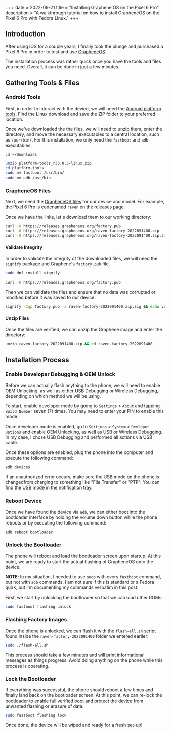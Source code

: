 +++
date = 2022-09-21
title = "Installing Graphene OS on the Pixel 6 Pro"
description = "A walkthrough tutorial on how to install GrapheneOS on the Pixel 6 Pro with Fedora Linux."
+++

## Introduction

After using iOS for a couple years, I finally took the plunge and purchased a 
Pixel 6 Pro in order to test and use [GrapheneOS](https://grapheneos.org).

The installation process was rather quick once you have the tools and files you 
need. Overall, it can be done in just a few minutes.

## Gathering Tools & Files

### Android Tools

First, in order to interact with the device, we will need the [Android 
platform 
tools](https://developer.android.com/studio/releases/platform-tools.html). Find 
the Linux download and save the ZIP folder to your preferred location.

Once we've downloaded the the files, we will need to unzip them, enter the 
directory, and move the necessary executables to a central location, such as 
`/usr/bin/`. For this installation, we only need the `fastboot` and `adb` 
executables.

```bash
cd ~/Downloads
```

```bash
unzip platform-tools_r33.0.3-linux.zip
cd platform-tools
sudo mv fastboot /usr/bin/
sudo mv adb /usr/bin
```

### GrapheneOS Files

Next, we need the [GrapheneOS files](https://grapheneos.org/releases) for 
our device and model. For example, the Pixel 6 Pro is codenamed `raven` on the 
releases page.

Once we have the links, let's download them to our working directory:

```bash
curl -O https://releases.grapheneos.org/factory.pub
curl -0 https://releases.grapheneos.org/raven-factory-2022091400.zip
curl -0 https://releases.grapheneos.org/raven-factory-2022091400.zip.sig
```

#### Validate Integrity

In order to validate the integrity of the downloaded files, we will need the 
`signify` package and Graphene's `factory.pub` file.

```bash
sudo dnf install signify
```

```bash
curl -O https://releases.grapheneos.org/factory.pub
```

Then we can validate the files and ensure that no data was corrupted or 
modified before it was saved to our device.

```bash
signify -Cqp factory.pub -x raven-factory-2022091400.zip.sig && echo verified
```

#### Unzip Files

Once the files are verified, we can unzip the Graphene image and enter the 
directory:

```bash
unzip raven-factory-2022091400.zip && cd raven-factory-2022091400
```

## Installation Process

### Enable Developer Debugging & OEM Unlock

Before we can actually flash anything to the phone, we will need to enable 
OEM Unlocking, as well as either USB Debugging or Wireless Debugging, depending on 
which method we will be using.

To start, enable developer mode by going to `Settings` > `About` and tapping 
`Build Number` seven (7) times. You may need to enter your PIN to enable this 
mode.

Once developer mode is enabled, go to `Settings` > `System` > `Devloper 
Options` and enable OEM Unlocking, as well as USB or Wireless Debugging. In my 
case, I chose USB Debugging and performed all actions via USB cable.

Once these options are enabled, plug the phone into the computer and execute the 
following command:

```bash
adb devices
```

If an unauthorized error occurs, make sure the USB mode on the phone is 
changedfrom charging to something like "File Transfer" or "PTP". You can find 
the USB mode in the notification tray.

### Reboot Device

Once we have found the device via `adb`, we can either boot into the 
bootloader interface by holding the volume down button while the phone reboots 
or by executing the following command:

```bash
adb reboot bootloader
```

### Unlock the Bootloader

The phone will reboot and load the bootloader screen upon startup. At this 
point, we are ready to start the actual flashing of GrapheneOS onto the device.

**NOTE**: In my situation, I needed to use `sudo` with every `fastboot` 
command, but not with `adb` commands. I am not sure if this is standard or a 
Fedora quirk, but I'm documenting my commands verbatim in this post.

First, we start by unlocking the bootloader so that we can load other ROMs:

```bash
sudo fastboot flashing unlock
```

### Flashing Factory Images

Once the phone is unlocked, we can flash it with the `flash-all.sh` script found 
inside the `raven-factory-2022091400` folder we entered earlier:

```bash
sudo ./flash-all.sh
```

This process should take a few minutes and will print informational messages as 
things progress. Avoid doing anything on the phone while this process is 
operating.

### Lock the Bootloader

If everything was successful, the phone should reboot a few times and finally 
land back on the bootloader screen. At this point, we can re-lock the 
bootloader to enable full verified boot and protect the device from unwanted 
flashing or erasure of data.

```bash
sudo fastboot flashing lock
```

Once done, the device will be wiped and ready for a fresh set-up!
